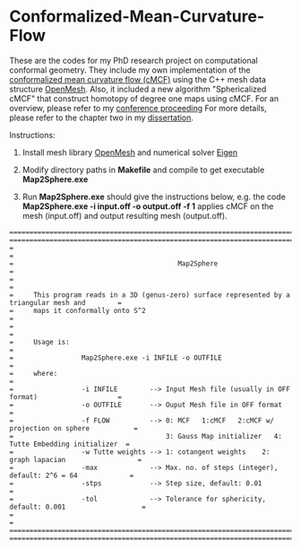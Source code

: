 # Conformalized-Mean-Curvature-Flow

These are the codes for my PhD research project on computational conformal geometry. They include my own implementation of the [conformalized mean curvature flow (cMCF)](https://arxiv.org/abs/1203.6819) using the C++ mesh data structure [OpenMesh](https://www.openmesh.org). Also, it included a new algorithm "Sphericalized cMCF" that construct homotopy of degree one maps using cMCF. 
For an overview, please refer to my [conference proceeding](https://arxiv.org/abs/2006.07392)
For more details, please refer to the chapter two in my [dissertation](https://karrywong.github.io/files/Dissertation-compressed.pdf). 

Instructions:
  1. Install mesh library [OpenMesh](https://www.openmesh.org) and numerical solver [Eigen](http://eigen.tuxfamily.org/)
  
  2. Modify directory paths in **Makefile** and compile to get executable **Map2Sphere.exe**
  
  3. Run **Map2Sphere.exe** should give the instructions below, e.g. the code **Map2Sphere.exe -i input.off -o output.off -f 1** applies cMCF on the mesh (input.off) and output resulting mesh (output.off).

    ===================================================================================================
    ===================================================================================================
    =                                                                                                 =
    =                                         Map2Sphere                                              =
    =                                                                                                 =
    =     This program reads in a 3D (genus-zero) surface represented by a triangular mesh and        = 
    =     maps it conformally onto S^2	                                                          =
    =                                                                                                 =
    =     Usage is:                                                                                   =
    =                 Map2Sphere.exe -i INFILE -o OUTFILE                                             =
    =     where:                                                                                      =
    =                 -i INFILE        --> Input Mesh file (usually in OFF format)                    =
    =                 -o OUTFILE       --> Ouput Mesh file in OFF format                              =
    =                 -f FLOW          --> 0: MCF   1:cMCF   2:cMCF w/ projection on sphere           =
    =                                      3: Gauss Map initializer   4: Tutte Embedding initializer  =
    =                 -w Tutte weights --> 1: cotangent weights    2: graph lapacian                  =
    =                 -max             --> Max. no. of steps (integer), default: 2^6 = 64             =
    =                 -stps            --> Step size, default: 0.01				          =
    =                 -tol             --> Tolerance for sphericity, default: 0.001                   =
    =                                                                                                 =
    ===================================================================================================
    ===================================================================================================
